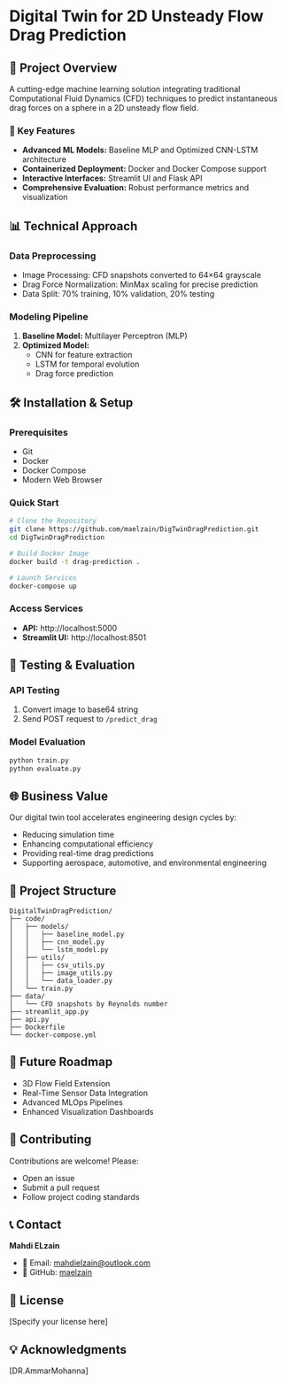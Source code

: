 # Digital Twin for 2D Unsteady Flow Drag Prediction

## 🚀 Project Overview

A cutting-edge machine learning solution integrating traditional Computational Fluid Dynamics (CFD) techniques to predict instantaneous drag forces on a sphere in a 2D unsteady flow field.

### 🌟 Key Features
- **Advanced ML Models:** Baseline MLP and Optimized CNN-LSTM architecture
- **Containerized Deployment:** Docker and Docker Compose support
- **Interactive Interfaces:** Streamlit UI and Flask API
- **Comprehensive Evaluation:** Robust performance metrics and visualization

## 📊 Technical Approach

### Data Preprocessing
- Image Processing: CFD snapshots converted to 64×64 grayscale
- Drag Force Normalization: MinMax scaling for precise prediction
- Data Split: 70% training, 10% validation, 20% testing

### Modeling Pipeline
1. **Baseline Model:** Multilayer Perceptron (MLP)
2. **Optimized Model:** 
   - CNN for feature extraction
   - LSTM for temporal evolution
   - Drag force prediction

## 🛠 Installation & Setup

### Prerequisites
- Git
- Docker
- Docker Compose
- Modern Web Browser

### Quick Start

```bash
# Clone the Repository
git clone https://github.com/maelzain/DigTwinDragPrediction.git
cd DigTwinDragPrediction

# Build Docker Image
docker build -t drag-prediction .

# Launch Services
docker-compose up
```

### Access Services
- **API:** http://localhost:5000
- **Streamlit UI:** http://localhost:8501

## 🧪 Testing & Evaluation

### API Testing
1. Convert image to base64 string
2. Send POST request to `/predict_drag`

### Model Evaluation
```bash
python train.py
python evaluate.py
```

## 🌐 Business Value

Our digital twin tool accelerates engineering design cycles by:
- Reducing simulation time
- Enhancing computational efficiency
- Providing real-time drag predictions
- Supporting aerospace, automotive, and environmental engineering

## 🚧 Project Structure

```
DigitalTwinDragPrediction/
├── code/
│   ├── models/
│   │   ├── baseline_model.py
│   │   ├── cnn_model.py
│   │   └── lstm_model.py
│   ├── utils/
│   │   ├── csv_utils.py
│   │   ├── image_utils.py
│   │   └── data_loader.py
│   └── train.py
├── data/
│   └── CFD snapshots by Reynolds number
├── streamlit_app.py
├── api.py
├── Dockerfile
└── docker-compose.yml
```

## 🔭 Future Roadmap
- 3D Flow Field Extension
- Real-Time Sensor Data Integration
- Advanced MLOps Pipelines
- Enhanced Visualization Dashboards

## 🤝 Contributing
Contributions are welcome! Please:
- Open an issue
- Submit a pull request
- Follow project coding standards

## 📞 Contact

**Mahdi ELzain**
- 📧 Email: mahdielzain@outlook.com
- 🐙 GitHub: [maelzain](https://github.com/maelzain/DigTwinDragPrediction)

## 📄 License
[Specify your license here]

## 💡 Acknowledgments
[DR.AmmarMohanna]
